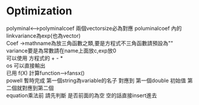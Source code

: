 # Optimization
polyminal<-->polyminalcoef 兩個vectorsize必為對應 poluminalcoef 內的linkvariance為exp(也為vector)  
Coef ->mathname為放三角函數之類,要是方程式不三角函數請預設為""  
variance要是為常數請在name上面放c,exp放0  
可以使用 方程式的 + - *  
os 可以直接輸出  
已用 f(X) 計算function-->fansx()  
powell 暫時完成 第一個string為variable的名子 對應到 第一個double 初始值 第二個就對應到第二個  
equation乘法前 請先判斷 是否前面的為空 空的話直接insert進去  
